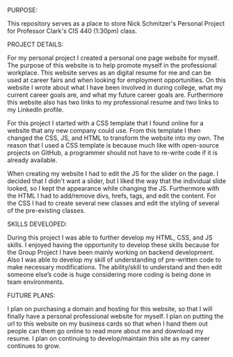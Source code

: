 PURPOSE:

This repository serves as a place to store Nick Schmitzer's Personal Project for Professor Clark's CIS 440 (1:30pm) class.

PROJECT DETAILS:

For my personal project I created a personal one page website for myself. The purpose of this website is to help promote myself in the professional workplace. This website serves as an digital resume for me and can be used at career fairs and when looking for employment opportunities. On this website I wrote about what I have been involved in during college, what my current career goals are, and what my future career goals are. Furthermore this website also has two links to my professional resume and two links to my LinkedIn profile.

For this project I started with a CSS template that I found online for a website that any new company could use. From this template I then changed the CSS, JS, and HTML to transform the website into my own. The reason that I used a CSS template is because much like with open-source projects on GitHub, a programmer should not have to re-write code if it is already available.

When creating my website I had to edit the JS for the slider on the page. I decided that I didn't want a slider, but I liked the way that the individual slide looked, so I kept the appearance while changing the JS. Furthermore with the HTML I had to add/remove divs, hrefs, tags, and edit the content. For the CSS I had to create several new classes and edit the styling of several of the pre-existing classes.

SKILLS DEVELOPED:

During this project I was able to further develop my HTML, CSS, and JS skills. I enjoyed having the opportunity to develop these skills because for the Group Project I have been mainly working on backend development. Also I was able to develop my skill of understanding of pre-written code to make necessary modifications. The ability/skill to understand and then edit someone else’s code is huge considering more coding is being done in team environments.

FUTURE PLANS:

I plan on purchasing a domain and hosting for this website, so that I will finally have a personal professional website for myself. I plan on putting the url to this website on my business cards so that when I hand them out people can them go online to read more about me and download my resume. I plan on continuing to develop/maintain this site as my career continues to grow.
